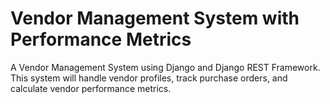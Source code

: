 # Vendor Management System with Performance Metrics
A Vendor Management System using Django and Django REST Framework. This
system will handle vendor profiles, track purchase orders, and calculate vendor performance
metrics.
